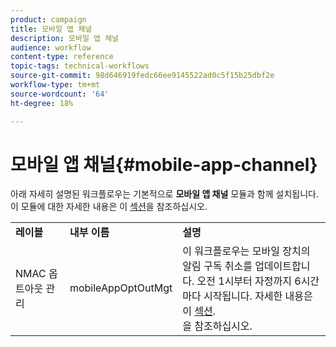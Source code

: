 ```yaml
---
product: campaign
title: 모바일 앱 채널
description: 모바일 앱 채널
audience: workflow
content-type: reference
topic-tags: technical-workflows
source-git-commit: 98d646919fedc66ee9145522ad0c5f15b25dbf2e
workflow-type: tm+mt
source-wordcount: '64'
ht-degree: 18%

---
```



# 모바일 앱 채널{#mobile-app-channel}

아래 자세히 설명된 워크플로우는 기본적으로 **모바일 앱 채널** 모듈과 함께 설치됩니다. 이 모듈에 대한 자세한 내용은 이 [섹션](../../delivery/using/about-mobile-app-channel.md)을 참조하십시오.

<table> 
 <tbody> 
  <tr> 
   <td> <strong>레이블</strong><br /> </td> 
   <td> <strong>내부 이름</strong><br /> </td> 
   <td> <strong>설명</strong><br /> </td> 
  </tr> 
  <tr> 
   <td> <span class="uicontrol">NMAC 옵트아웃 관리</span> <br /> </td> 
   <td> <span class="uicontrol">mobileAppOptOutMgt</span> <br /> </td> 
   <td> 이 워크플로우는 모바일 장치의 알림 구독 취소를 업데이트합니다. 오전 1시부터 자정까지 6시간마다 시작됩니다. 자세한 내용은 이 <a href="../../delivery/using/understanding-quarantine-management.md#push-notification-quarantines">섹션</a>.<br /> 을 참조하십시오. </td> 
  </tr> 
 </tbody> 
</table>

